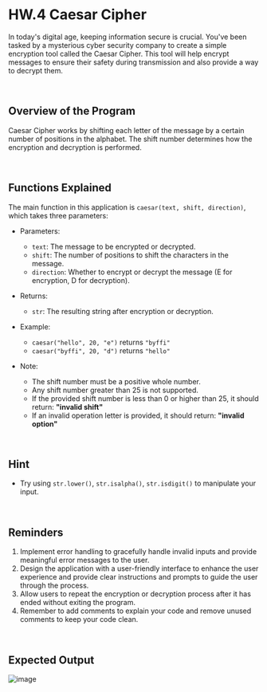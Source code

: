 # HW.4 Caesar Cipher
In today's digital age, keeping information secure is crucial. You've been tasked by a mysterious cyber security company to create a simple encryption tool called the Caesar Cipher. 
This tool will help encrypt messages to ensure their safety during transmission and also provide a way to decrypt them.

<br/>

## Overview of the Program
Caesar Cipher works by shifting each letter of the message by a certain number of positions in the alphabet. The shift number determines how the encryption and decryption is performed.

<br/>

## Functions Explained
The main function in this application is `caesar(text, shift, direction)`, which takes three parameters:

- Parameters:
   - `text`: The message to be encrypted or decrypted.
   - `shift`: The number of positions to shift the characters in the message.
   - `direction`: Whether to encrypt or decrypt the message (E for encryption, D for decryption).

- Returns:
     - `str`: The resulting string after encryption or decryption.

- Example:
     - `caesar("hello", 20, "e")` returns `"byffi"`
     - `caesar("byffi", 20, "d")` returns `"hello"`
  
- Note:
     - The shift number must be a positive whole number.
     - Any shift number greater than 25 is not supported.
     - If the provided shift number is less than 0 or higher than 25, it should return: **"invalid shift"**
     - If an invalid operation letter is provided, it should return: **"invalid option"**
  
<br/>

## Hint
- Try using `str.lower()`, `str.isalpha()`, `str.isdigit()` to manipulate your input.
  
<br/>

## Reminders
1. Implement error handling to gracefully handle invalid inputs and provide meaningful error messages to the user.
2. Design the application with a user-friendly interface to enhance the user experience and provide clear instructions and prompts to guide the user through the process.
3. Allow users to repeat the encryption or decryption process after it has ended without exiting the program.
4. Remember to add comments to explain your code and remove unused comments to keep your code clean.
  
<br/>

## Expected Output
![image](https://github.com/AUPP-CS/homework_4/assets/80062829/d170cf62-d418-4477-8fd5-4b0ef56dbfa3)
